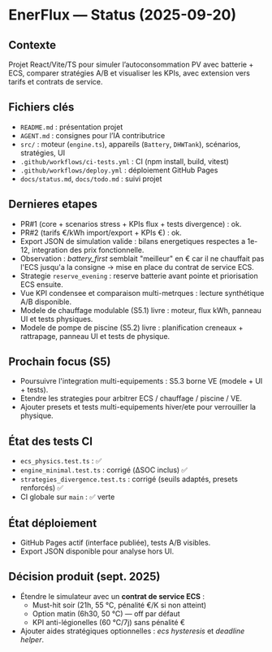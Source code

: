 # EnerFlux — Status (2025-09-20)

## Contexte
Projet React/Vite/TS pour simuler l’autoconsommation PV avec batterie + ECS, comparer stratégies A/B et visualiser les KPIs, avec extension vers tarifs et contrats de service.

## Fichiers clés
- `README.md` : présentation projet
- `AGENT.md` : consignes pour l’IA contributrice
- `src/` : moteur (`engine.ts`), appareils (`Battery`, `DHWTank`), scénarios, stratégies, UI
- `.github/workflows/ci-tests.yml` : CI (npm install, build, vitest)
- `.github/workflows/deploy.yml` : déploiement GitHub Pages
- `docs/status.md`, `docs/todo.md` : suivi projet

## Dernieres etapes
- PR#1 (core + scenarios stress + KPIs flux + tests divergence) : ok.
- PR#2 (tarifs €/kWh import/export + KPIs €) : ok.
- Export JSON de simulation valide : bilans energetiques respectes a 1e-12, integration des prix fonctionnelle.
- Observation : *battery_first* semblait "meilleur" en € car il ne chauffait pas l'ECS jusqu'a la consigne -> mise en place du contrat de service ECS.
- Strategie `reserve_evening` : reserve batterie avant pointe et priorisation ECS ensuite.
- Vue KPI condensee et comparaison multi-metrques : lecture synthétique A/B disponible.
- Modele de chauffage modulable (S5.1) livre : moteur, flux kWh, panneau UI et tests physiques.
- Modele de pompe de piscine (S5.2) livre : planification creneaux + rattrapage, panneau UI et tests de physique.

## Prochain focus (S5)
- Poursuivre l'integration multi-equipements : S5.3 borne VE (modele + UI + tests).
- Etendre les strategies pour arbitrer ECS / chauffage / piscine / VE.
- Ajouter presets et tests multi-equipements hiver/ete pour verrouiller la physique.

##  État des tests CI
- `ecs_physics.test.ts` : ✅
- `engine_minimal.test.ts` : corrigé (ΔSOC inclus) ✅
- `strategies_divergence.test.ts` : corrigé (seuils adaptés, presets renforcés) ✅
- CI globale sur `main` : ✅ verte

## État déploiement
- GitHub Pages actif (interface publiée), tests A/B visibles.
- Export JSON disponible pour analyse hors UI.

## Décision produit (sept. 2025)
- Étendre le simulateur avec un **contrat de service ECS** :
  - Must-hit soir (21h, 55 °C, pénalité €/K si non atteint)
  - Option matin (6h30, 50 °C) — off par défaut
  - KPI anti-légionelles (60 °C/7j) sans pénalité €
- Ajouter aides stratégiques optionnelles : *ecs hysteresis* et *deadline helper*.


